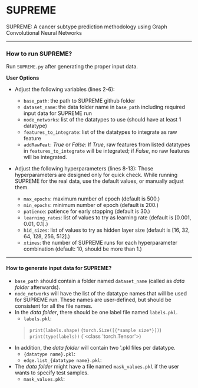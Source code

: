 # SUPREME
SUPREME: A cancer subtype prediction methodology using Graph Convolutional Neural Networks

---

### How to run SUPREME?

Run `SUPREME.py` after generating the proper input data.

**User Options**

- Adjust the following variables (lines 2-6):
  - `base_path`: the path to SUPREME github folder
  - `dataset_name`: the data folder name in `base_path` including required input data for SUPREME run
  - `node_networks`: list of the datatypes to use (should have at least 1 datatype)
  - `features_to_integrate`:  list of the datatypes to integrate as raw feature
  - `addRawFeat`: *True* or *False*: If *True*, raw features from listed datatypes in `features_to_integrate` will be integrated; if *False*, no raw features will be integrated.

- Adjust the following hyperparameters (lines 8-13):
  Those hyperparameters are designed only for quick check. While running SUPREME for the real data, use the default values, or manually adjust them.
  - `max_epochs`: maximum number of epoch (default is 500.)
  - `min_epochs`: minimum number of epoch (default is 200.)
  - `patience`: patience for early stopping (default is 30.)
  - `learning_rates`: list of values to try as learning rate (default is [0.001, 0.01, 0.1].)
  - `hid_sizes`: list of values to try as hidden layer size (default is [16, 32, 64, 128, 256, 512].)
  - `xtimes`: the number of SUPREME runs for each hyperparameter combination (default: 10, should be more than 1.) 

---

#### How to generate input data for SUPREME?
- `base_path` should contain a folder named `dataset_name` (called as *data folder* afterwards). 
- `node_networks` will have the list of the datatype names that will be used for SUPREME run. These names are user-defined, but should be consistent for all the file names.
- In the *data folder*, there should be one label file named `labels.pkl`.
  - `labels.pkl`: 
  > `print(labels.shape)` (`torch.Size([{*sample size*}])`)
  > `print(type(labels))` (`<class 'torch.Tensor'>)
- In addition, the *data folder* will contain two '.pkl files per datatype.
  - `{datatype name}.pkl`: 
  - `edge.list_{datatype name}.pkl`:
- The *data folder* might have a file named `mask_values.pkl` if the user wants to specify test samples.
  - `mask_values.pkl`:
